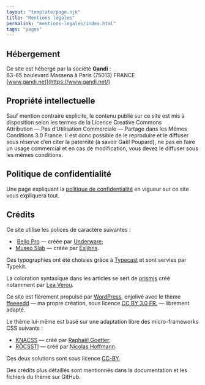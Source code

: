 ```yaml
---
layout: "template/page.njk"
title: "Mentions légales"
permalink: "mentions-legales/index.html"
tags: "pages"
---
```

## Hébergement

Ce site est hébergé par la société **Gandi**&nbsp;:  
63-65 boulevard Massena à Paris (75013) FRANCE  
[www.gandi.net](https://www.gandi.net/)

## Propriété intellectuelle

Sauf mention contraire explicite, le contenu publié sur ce site est mis à disposition selon les termes de la Licence Creative Commons Attribution&nbsp;—&nbsp;Pas d’Utilisation Commerciale&nbsp;—&nbsp;Partage dans les Mêmes Conditions 3.0 France. Il est donc possible de le reproduire et le diffuser sous réserve d’en citer la paternité (à savoir Gaël Poupard), ne pas en faire un usage commercial et en cas de modification, vous devez le diffuser sous les mêmes conditions.

## Politique de confidentialité

Une page expliquant la [politique de confidentialité](https://www.ffoodd.fr/politique-de-confidentialite/) en vigueur sur ce site vous expliquera tout.

## Crédits

Ce site utilise les polices de caractère suivantes&nbsp;:

* &nbsp;[Bello Pro](https://typekit.com/fonts/bello-pro "En anglais")&nbsp;—&nbsp;créée par [Underware](http://www.underware.nl/ "Site hollandais");
* [Museo Slab](https://typekit.com/fonts/museo-slab "En anglais")&nbsp;—&nbsp;créée par [Exljbris](http://www.exljbris.com/ "En anglais").

Ces typographies ont été choisies grâce à [Typecast](http://typecast.com/ "En anglais") et sont servies par Typekit.

La coloration syntaxique dans les articles se sert de [prismjs](http://prismjs.com/ "En anglais") créé notamment par [Lea Verou](http://lea.verou.me/ "En anglais").

Ce site est fièrement propulsé par [WordPress](http://fr.wordpress.org/), enjolivé avec le thème [ffeeeedd](https://github.com/ffoodd/ffeeeedd)&nbsp;—&nbsp;ma propre création, sous licence [CC BY 3.0 FR.](http://creativecommons.org/licenses/by/3.0/fr/ "En anglais")&nbsp;—&nbsp;librement adapté.

Le thème lui-même est basé sur une adaptation libre des micro-frameworks CSS suivants&nbsp;:

* [KNACSS](http://knacss.com/ "En anglais")&nbsp;—&nbsp;créé par [Raphaël Goetter](http://goetter.fr/);
* [RÖCSSTI](http://rocssti.nicolas-hoffmann.net/)&nbsp;—&nbsp;créé par [Nicolas Hoffmann](http://www.nicolas-hoffmann.net/source/).

Ces deux solutions sont sous licence [CC-BY](http://creativecommons.org/licenses/by/3.0/fr/ "En anglais").

Des crédits plus détaillés sont mentionnés dans la documentation et les fichiers du thème sur GitHub.
